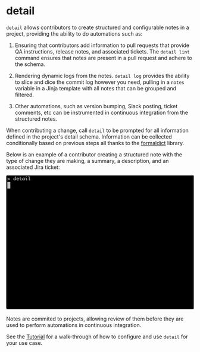 # detail

`detail` allows contributors to create structured and configurable notes in a project, providing the ability to do automations such as:

1. Ensuring that contributors add information to pull requests that provide QA instructions, release notes, and associated tickets. The `detail lint` command ensures that notes are present in a pull request and adhere to the schema.

2. Rendering dynamic logs from the notes. `detail log` provides the ability to slice and dice the commit log however you need, pulling in a `notes` variable in a Jinja template with all notes that can be grouped and filtered.

3. Other automations, such as version bumping, Slack posting, ticket comments, etc can be instrumented in continuous integration from the structured notes.

When contributing a change, call `detail` to be prompted for all information defined in the project's detail schema. Information can be collected conditionally based on previous steps all thanks to the [formaldict](https://github.com/Opus10/formaldict) library.

Below is an example of a contributor creating a structured note with the type of change they are making, a summary, a description, and an associated Jira ticket:

![intro.gif](static/detail-intro.gif)

Notes are commited to projects, allowing review of them before they are used to perform automations in continuous integration.

See the [Tutorial](tutorial.md) for a walk-through of how to configure and use `detail` for your use case.
